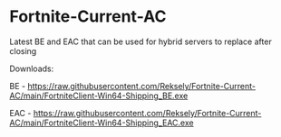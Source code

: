 # Fortnite-Current-AC
Latest BE and EAC that can be used for hybrid servers to replace after closing

Downloads:

BE - https://raw.githubusercontent.com/Reksely/Fortnite-Current-AC/main/FortniteClient-Win64-Shipping_BE.exe

EAC - https://raw.githubusercontent.com/Reksely/Fortnite-Current-AC/main/FortniteClient-Win64-Shipping_EAC.exe
